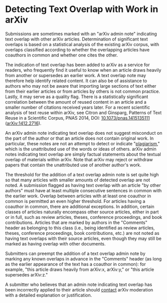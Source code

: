 Detecting Text Overlap with Work in arXiv
=========================================

Submissions are sometimes marked with an "arXiv admin note" indicating
text overlap with other arXiv articles. Determination of significant
text overlaps is based on a statistical analysis of the existing arXiv
corpus, with overlaps classified according to whether the overlapping
articles have coauthors in common and whether one cites the other.

The indication of text overlap has been added to arXiv as a service for
readers, who frequently find it useful to know when an article draws
heavily from another or supersedes an earlier work. A text overlap note
may therefore help identify related content. It can also be of
assistance to authors who may not be aware that importing large sections
of text either from their earlier articles or from articles by others is
not common practice. Lastly, it may serve as a quality flag. There is a
statistically significant correlation between the amount of reused
content in an article and a smaller number of citations received years
later. For a recent scientific analysis of text reuse within arXiv, see
Citron and Ginsparg, Patterns of Text Reuse in a Scientific Corpus, PNAS
2014, DOI:
[10.1073/pnas.1415135111](http://doi.org/10.1073/pnas.1415135111)
([arXiv:1412.2716](http://arxiv.org/abs/1412.2716)).

An arXiv admin note indicating text overlap does not suggest misconduct
on the part of the author or that an article does not contain original
work. In particular, these notes are not an attempt to detect or
indicate
"[plagiarism](http://digitalliteracy.cornell.edu/integrity/dpl3320.html),"
which is the unattributed use of the words or ideas of others. arXiv
admin notes indicating text overlap are simply factual statements about
the textual overlap of materials within arXiv. Note that arXiv may
reject or withdraw papers that contain the unattributed use of another
author's work.

The threshold for the addition of a text overlap admin note is set quite
high so that many articles with smaller amounts of detected overlap are
not noted. A submission flagged as having text overlap with an article
"by other authors" must have at least multiple consecutive sentences in
common with the earlier work. Overlap between articles with at least one
coauthor in common is permitted an even higher threshold. For articles
having a coauthor in common, there are additional exceptions. In
addition, certain classes of articles naturally encompass other source
articles, either in part or in full, such as review articles, theses,
conference proceedings, and book contributions. Articles that are marked
by authors in the "Comments" header as belonging to this class (i.e.,
being identified as review articles, theses, conference proceedings,
book contributions, etc.) are not noted as having text overlaps with
their source articles, even though they may still be marked as having
overlap with other documents.

Submitters can preempt the addition of a text overlap admin note by
marking any known overlaps in advance in the "Comments" header (as long
as the earlier appearance of the text has a coauthor in common): for
example, "this article draws heavily from arXiv:x, arXiv:y," or "this
article supersedes arXiv:z."

A submitter who believes that an admin note indicating text overlap has
been incorrectly applied to their article should [contact](contact)
arXiv moderation with a detailed explanation or justification.

